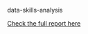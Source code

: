 data-skills-analysis

[Check the full report here](https://helloanavee.github.io/data-skills-analysis/data-skills.html)
